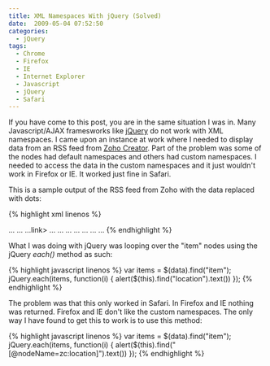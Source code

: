 ```yaml
---
title: XML Namespaces With jQuery (Solved)
date:  2009-05-04 07:52:50
categories:
  - jQuery
tags:
  - Chrome
  - Firefox
  - IE
  - Internet Explorer
  - Javascript
  - jQuery
  - Safari
---
```


If you have come to this post, you are in the same situation I was in. Many Javascript/AJAX framesworks like <a href="http://jquery.com" target="_blank">jQuery</a> do not work with XML namespaces. I came upon an instance at work where I needed to display data from an RSS feed from <a href="http://creator.zoho.com/" target="_blank">Zoho Creator</a>. Part of the problem was some of the nodes had default namespaces and others had custom namespaces. I needed to access the data in the custom namespaces and it just wouldn't work in Firefox or IE. It worked just fine in Safari.

This is a sample output of the RSS feed from Zoho with the data replaced with dots:

{% highlight xml linenos %}
<?xml version="1.0" encoding="UTF-8" ?>
  <rss version="2.0" xmlns:zc="http://creator.zoho.com/rss/">
  <channel>
    <title>...</title>
    <link>...</link>
    ...
    <item>
      <title>...</title>
      <link>...link>
      <description>...</description>
      <guid isPermaLink="true">...</guid>
      <zc:image>...</zc:image>
      <zc:location>...</zc:location>
      <zc:startdate>...</zc:startdate>
      <zc:enddate>...</zc:enddate>
    </item>
    ...
  </channel>
</rss>
{% endhighlight %}

What I was doing with jQuery was looping over the "item" nodes using the jQuery <span style="font-style: italic;">each()</span> method as such:

{% highlight javascript linenos %}
var items = $(data).find("item");
jQuery.each(items, function(i)
{
  alert($(this).find("location").text())
});
{% endhighlight %}

The problem was that this only worked in Safari. In Firefox and IE nothing was returned. Firefox and IE don't like the custom namespaces. The only way I have found to get this to work is to use this method:

{% highlight javascript linenos %}
var items = $(data).find("item");
jQuery.each(items, function(i)
{
  alert($(this).find("[@nodeName=zc:location]").text())
});
{% endhighlight %}
